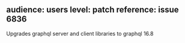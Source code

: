 audience: users
level: patch
reference: issue 6836
---

Upgrades graphql server and client libraries to graphql 16.8
